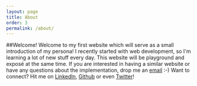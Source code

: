 ```yaml
---
layout: page
title: About
order: 3
permalink: /about/
---
```



##Welcome! 
Welcome to my first website which will serve as a small introduction of my persona!
I recently started with web development, so I'm learning a lot of new stuff every day.
This website will be playground and exposé at the same time. If you are interested in having a similar website or have any questions about the implementation, drop me an  <a href="mailto:carlhauck@t-online.de"> email</a> :-)
Want to connect?
Hit me on
<a target="_blank" href="https://www.linkedin.com/in/carl-hauck-007706142/">LinkedIn</a>, <a target="_blank" href="https://github.com/biocarl">Github</a> or even <a target="_blank" href="https://twitter.com/carl_hauck">Twitter</a>!
